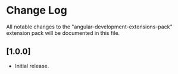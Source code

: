 # Change Log

All notable changes to the "angular-development-extensions-pack" extension pack will be documented in this file.

## [1.0.0]

- Initial release.
